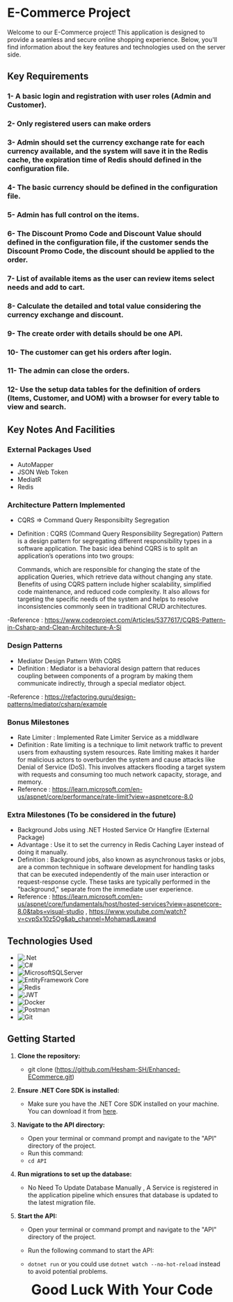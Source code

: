 # E-Commerce Project

Welcome to our E-Commerce project! This application is designed to provide a seamless and secure online shopping experience. Below, you'll find information about the key features and technologies used on the server side.

## Key Requirements

### 1- A basic login and registration with user roles (Admin and Customer).
### 2- Only registered users can make orders
### 3- Admin should set the currency exchange rate for each currency available, and the system will save it in the Redis cache, the expiration time of Redis should defined in the configuration file.
### 4- The basic currency should be defined in the configuration file.
### 5- Admin has full control on the items.
### 6- The Discount Promo Code and Discount Value should defined in the configuration file, if the customer sends the Discount Promo Code, the discount should be applied to the order.
### 7- List of available items as the user can review items select needs and add to cart.
### 8- Calculate the detailed and total value considering the currency exchange and discount.
### 9- The create order with details should be one API.
### 10- The customer can get his orders after login.
### 11- The admin can close the orders.
### 12- Use the setup data tables for the definition of orders (Items, Customer, and UOM) with a browser for every table to view and search.

## Key Notes And Facilities
### External Packages Used
- AutoMapper
- JSON Web Token
- MediatR
- Redis

### Architecture Pattern Implemented
- CQRS => Command Query Responsibilty Segregation

- Definition : CQRS (Command Query Responsibility Segregation) Pattern is a design pattern for segregating different responsibility types in a software application. The basic idea behind   CQRS is to split an application’s operations into two groups:

  Commands, which are responsible for changing the state of the application
  Queries, which retrieve data without changing any state. Benefits of using CQRS pattern include higher scalability, simplified code maintenance, and reduced code complexity. It also      allows for targeting the specific needs of the system and helps to resolve inconsistencies commonly seen in traditional CRUD architectures.

-Reference : https://www.codeproject.com/Articles/5377617/CQRS-Pattern-in-Csharp-and-Clean-Architecture-A-Si

### Design Patterns 
- Mediator Design Pattern With CQRS
- Definition : Mediator is a behavioral design pattern that reduces coupling between components of a program by making them communicate indirectly, through a special mediator object.

-Reference : https://refactoring.guru/design-patterns/mediator/csharp/example

### Bonus Milestones
- Rate Limiter : Implemented Rate Limiter Service as a middlware
- Definition : Rate limiting is a technique to limit network traffic to prevent users from exhausting system resources. Rate limiting makes it harder for malicious actors to overburden                  the system and cause attacks like Denial of Service (DoS). This involves attackers flooding a target system with requests and consuming too much network capacity,                         storage, and memory.
- Reference : https://learn.microsoft.com/en-us/aspnet/core/performance/rate-limit?view=aspnetcore-8.0

### Extra Milestones (To be considered in the future)
- Background Jobs using .NET Hosted Service Or Hangfire (External Package)
- Advantage : Use it to set the currency in Redis Caching Layer instead of doing it manually.
- Definition : Background jobs, also known as asynchronous tasks or jobs, are a common technique in software development for handling tasks that can be executed independently of the main   user interaction or request-response cycle. These tasks are typically performed in the "background," separate from the immediate user experience.
- Reference : https://learn.microsoft.com/en-us/aspnet/core/fundamentals/host/hosted-services?view=aspnetcore-8.0&tabs=visual-studio , https://www.youtube.com/watch?v=cvpSx10z5Og&ab_channel=MohamadLawand
## Technologies Used
- ![.Net](https://img.shields.io/badge/.NET-5C2D91?style=for-the-badge&logo=.net&logoColor=white)
- ![C#](https://img.shields.io/badge/c%23-%23239120.svg?style=for-the-badge&logo=csharp&logoColor=white)
- ![MicrosoftSQLServer](https://img.shields.io/badge/Microsoft%20SQL%20Server-CC2927?style=for-the-badge&logo=microsoft%20sql%20server&logoColor=white)
- ![EntityFramework Core](https://img.shields.io/badge/Entity%20Framework%20Core-626CD9?style=for-the-badge&logo=entity%20framework%20core&logoColor=white)
- ![Redis](https://img.shields.io/badge/redis-%23DD0031.svg?style=for-the-badge&logo=redis&logoColor=white)
- ![JWT](https://img.shields.io/badge/JWT-black?style=for-the-badge&logo=JSON%20web%20tokens)
- ![Docker](https://img.shields.io/badge/docker-%230db7ed.svg?style=for-the-badge&logo=docker&logoColor=white)
- ![Postman](https://img.shields.io/badge/Postman-FF6C37?style=for-the-badge&logo=postman&logoColor=white)
- ![Git](https://img.shields.io/badge/git-%23F05033.svg?style=for-the-badge&logo=git&logoColor=white)


## Getting Started
1. **Clone the repository:**
   - git clone (https://github.com/Hesham-SH/Enhanced-ECommerce.git)

2. **Ensure .NET Core SDK is installed:**
   - Make sure you have the .NET Core SDK installed on your machine. You can download it from [here](https://dotnet.microsoft.com/download).

3. **Navigate to the API directory:**
   - Open your terminal or command prompt and navigate to the "API" directory of the project.
   - Run this command:
   - ```cd API```

3. **Run migrations to set up the database:**
   - No Need To Update Database Manually , A Service is registered in the application pipeline which ensures that database is updated to the latest migration file.

3. **Start the API:**
   - Open your terminal or command prompt and navigate to the "API" directory of the project.
  
   - Run the following command to start the API:
   - ```dotnet run``` or you could use ```dotnet watch --no-hot-reload``` instead to avoid potential problems.


   **<p style="font-size: 2rem; text-align: center; margin:auto;"><strong>Good Luck With Your Code</strong></p>**
